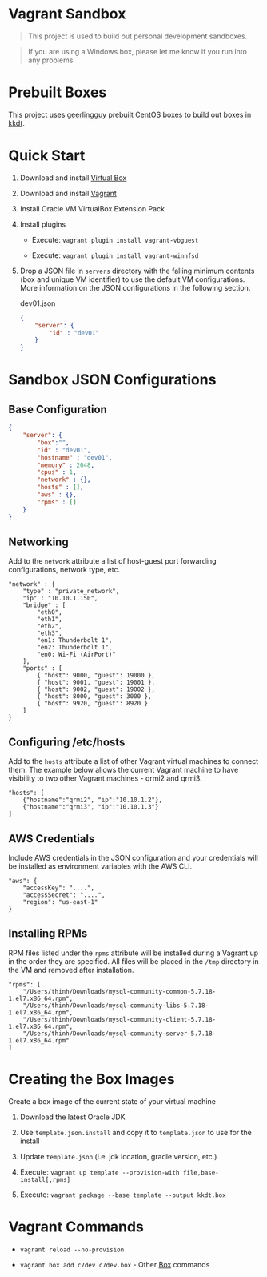 # Vagrant Sandbox

> This project is used to build out personal development sandboxes.

> If you are using a Windows box, please let me know if you run into any problems.

# Prebuilt Boxes

This project uses [geerlingguy](https://app.vagrantup.com/geerlingguy/boxes/centos7) prebuilt CentOS boxes to build out boxes in [kkdt](https://app.vagrantup.com/kkdt).

# Quick Start

1. Download and install [Virtual Box](https://www.virtualbox.org/wiki/VirtualBox)

2. Download and install [Vagrant](https://www.vagrantup.com/)

3. Install Oracle VM VirtualBox Extension Pack

4. Install plugins

   - Execute: `vagrant plugin install vagrant-vbguest`

   - Execute: `vagrant plugin install vagrant-winnfsd`

5. Drop a JSON file in `servers` directory with the falling minimum contents (box and unique VM identifier) to use the default VM configurations. More information on the JSON configurations in the following section.

    dev01.json

   ```json
   {
       "server": {
           "id" : "dev01"
       }
   }
   ```

# Sandbox JSON Configurations

## Base Configuration

```json
{
    "server": {
        "box":"",
        "id" : "dev01",
        "hostname" : "dev01",
        "memory" : 2048,
        "cpus" : 1,
        "network" : {},
        "hosts" : [],
        "aws" : {},
        "rpms" : []
    }
}
```

## Networking

Add to the `network` attribute a list of host-guest port forwarding configurations, network type, etc.

```
"network" : {
    "type" : "private_network",
    "ip" : "10.10.1.150",
    "bridge" : [
        "eth0",
        "eth1",
        "eth2",
        "eth3",
        "en1: Thunderbolt 1",
        "en2: Thunderbolt 1",
        "en0: Wi-Fi (AirPort)"
    ],
    "ports" : [
        { "host": 9000, "guest": 19000 },
        { "host": 9001, "guest": 19001 },
        { "host": 9002, "guest": 19002 },
        { "host": 8000, "guest": 3000 },
        { "host": 9920, "guest": 8920 }
    ]
}
```

## Configuring /etc/hosts

Add to the `hosts` attribute a list of other Vagrant virtual machines to connect them. The example below allows the current Vagrant machine to have visibility to two other Vagrant machines - qrmi2 and qrmi3.

```
"hosts": [
    {"hostname":"qrmi2", "ip":"10.10.1.2"},
    {"hostname":"qrmi3", "ip":"10.10.1.3"}
]
```

## AWS Credentials

Include AWS credentials in the JSON configuration and your credentials will be installed as environment variables with the AWS CLI.

```
"aws": {
    "accessKey": "....",
    "accessSecret": "....",
    "region": "us-east-1"
}
```

## Installing RPMs

RPM files listed under the `rpms` attribute will be installed during a Vagrant up in the order they are specified. All files will be placed in the `/tmp` directory in the VM and removed after installation.

```
"rpms": [
    "/Users/thinh/Downloads/mysql-community-common-5.7.18-1.el7.x86_64.rpm",
    "/Users/thinh/Downloads/mysql-community-libs-5.7.18-1.el7.x86_64.rpm",
    "/Users/thinh/Downloads/mysql-community-client-5.7.18-1.el7.x86_64.rpm",
    "/Users/thinh/Downloads/mysql-community-server-5.7.18-1.el7.x86_64.rpm"
]
```

# Creating the Box Images

Create a box image of the current state of your virtual machine

1. Download the latest Oracle JDK

2. Use `template.json.install` and copy it to `template.json` to use for the install

3. Update `template.json` (i.e. jdk location, gradle version, etc.)

4. Execute: `vagrant up template --provision-with file,base-install[,rpms]`

5. Execute: `vagrant package --base template --output kkdt.box`

# Vagrant Commands

   - `vagrant reload --no-provision`

   - `vagrant box add c7dev c7dev.box` - Other [Box](https://www.vagrantup.com/docs/cli/box.html) commands
